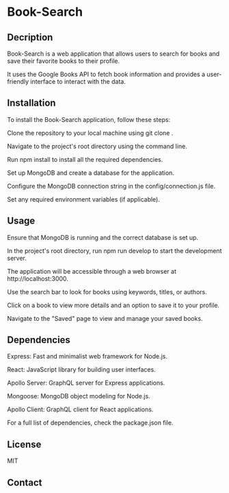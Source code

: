 # Book-Search


## Decription
Book-Search is a web application that allows users to search for books and save their favorite books to their profile.

It uses the Google Books API to fetch book information and provides a user-friendly interface to interact with the data.

## Installation
To install the Book-Search application, follow these steps:

Clone the repository to your local machine using git clone <repository-url>.

Navigate to the project's root directory using the command line.

Run npm install to install all the required dependencies.

Set up MongoDB and create a database for the application.

Configure the MongoDB connection string in the config/connection.js file.

Set any required environment variables (if applicable).


## Usage

Ensure that MongoDB is running and the correct database is set up.

In the project's root directory, run npm run develop to start the development server.

The application will be accessible through a web browser at http://localhost:3000.

Use the search bar to look for books using keywords, titles, or authors.

Click on a book to view more details and an option to save it to your profile.

Navigate to the "Saved" page to view and manage your saved books.

## Dependencies 
Express: Fast and minimalist web framework for Node.js.


React: JavaScript library for building user interfaces.

Apollo Server: GraphQL server for Express applications.

Mongoose: MongoDB object modeling for Node.js.

Apollo Client: GraphQL client for React applications.

For a full list of dependencies, check the package.json file.




## License

MIT




## Contact
